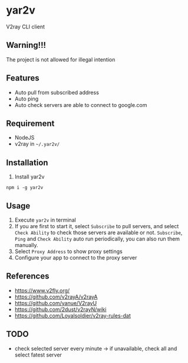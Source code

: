 # yar2v

V2ray CLI client

## Warning!!!

The project is not allowed for illegal intention

## Features

-   Auto pull from subscribed address
-   Auto ping
-   Auto check servers are able to connect to google.com

## Requirement

-   NodeJS
-   v2ray in `~/.yar2v/`

## Installation

1. Install yar2v

```
npm i -g yar2v
```

## Usage

1. Execute `yar2v` in terminal
2. If you are first to start it, select `Subscribe` to pull servers, and select `Check Ability` to check those servers are available or not. `Subscribe`, `Ping` and `Check Ability` auto run periodically, you can also run them manually.
3. Select `Proxy Address` to show proxy settings
4. Configure your app to connect to the proxy server

## References

-   https://www.v2fly.org/
-   https://github.com/v2rayA/v2rayA
-   https://github.com/yanue/V2rayU
-   https://github.com/2dust/v2rayN/wiki
-   https://github.com/Loyalsoldier/v2ray-rules-dat

## TODO

- check selected server every minute -> if unavailable, check all and select fatest server
